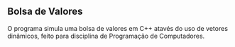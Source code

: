 ## Bolsa de Valores 
O programa simula uma bolsa de valores em C++ atavés do uso de vetores dinâmicos, feito para disciplina de Programação de Computadores.
